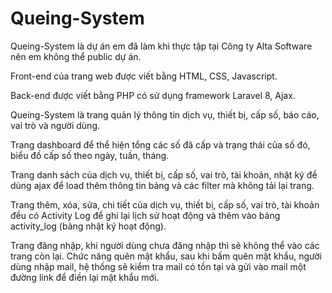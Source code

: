 # Queing-System

Queing-System là dự án em đã làm khi thực tập tại Công ty Alta Software nên em không thể public dự án.

Front-end của trang web được viết bằng HTML, CSS, Javascript.

Back-end được viết bằng PHP có sử dụng framework Laravel 8, Ajax.

Queing-System là trang quản lý thông tin dịch vụ, thiết bị, cấp số, báo cáo, vai trò và người dùng.

Trang dashboard để thể hiện tổng các số đã cấp và trạng thái của số đó, biểu đồ cấp số theo ngày, tuần, tháng.

Trang danh sách của dịch vụ, thiết bị, cấp số, vai trò, tài khoản, nhật ký đề dùng ajax để load thêm thông tin bảng và các filter mà không tải lại trang.

Trang thêm, xóa, sửa, chi tiết của dịch vụ, thiết bị, cấp số, vai trò, tài khoản đều có Activity Log để ghi lại lịch sử hoạt động và thêm vào bảng activity_log (bảng nhật ký hoạt động).

Trang đăng nhập, khi người dùng chưa đăng nhập thì sẽ không thể vào các trang còn lại. Chức năng quên mật khẩu, sau khi bấm quên mật khẩu, người dùng nhập mail, hệ thống sẽ kiểm tra mail có tồn tại và gửi vào mail một đường link để điền lại mật khẩu mới.

